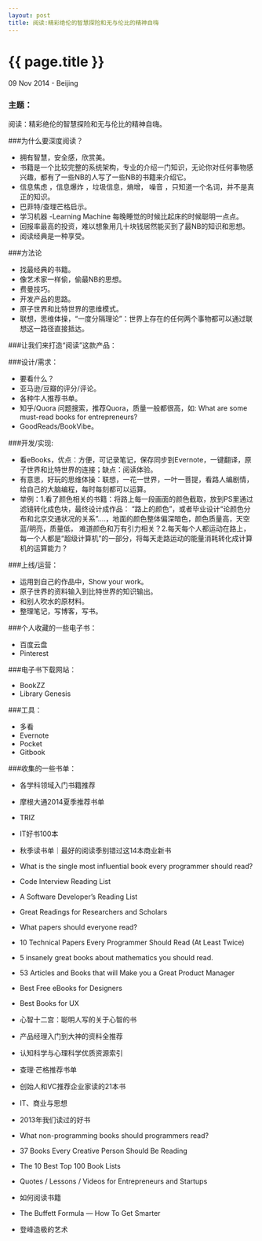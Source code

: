 ```yaml
---
layout: post
title: 阅读:精彩绝伦的智慧探险和无与伦比的精神自嗨
---
```


{{ page.title }}
================

<p class="meta">09 Nov 2014 - Beijing</p>

### 主题：
阅读：精彩绝伦的智慧探险和无与伦比的精神自嗨。


###为什么要深度阅读？
- 拥有智慧，安全感，欣赏美。
- 书籍是一个比较完整的系统架构，专业的介绍一门知识，无论你对任何事物感兴趣，都有了一些NB的人写了一些NB的书籍来介绍它。
- 信息焦虑 ，信息爆炸 ，垃圾信息，熵增， 噪音 ，只知道一个名词，并不是真正的知识。
- 巴菲特/查理芒格启示。
- 学习机器 -Learning Machine  每晚睡觉的时候比起床的时候聪明一点点。
- 回报率最高的投资，难以想象用几十块钱居然能买到了最NB的知识和思想。
- 阅读经典是一种享受。

###方法论
- 找最经典的书籍。
- 像艺术家一样偷，偷最NB的思想。
- 费曼技巧。
- 开发产品的思路。
- 原子世界和比特世界的思维模式。
- 联想，思维体操，“一度分隔理论”：世界上存在的任何两个事物都可以通过联想这一路径直接抵达。

###让我们来打造“阅读”这款产品：

###设计/需求：
- 要看什么？
- 亚马逊/豆瓣的评分/评论。
- 各种牛人推荐书单。
- 知乎/Quora 问题搜索，推荐Quora，质量一般都很高，如: What are some must-read books for entrepreneurs?
- GoodReads/BookVibe。

###开发/实现: 
- 看eBooks，优点：方便，可记录笔记，保存同步到Evernote，一键翻译，原子世界和比特世界的连接；缺点：阅读体验。
- 有意思，好玩的思维体操：联想，一花一世界，一叶一菩提，看路人编剧情，给自己的大脑编程，每时每刻都可以运算。
- 举例：1.看了颜色相关的书籍：将路上每一段画面的颜色截取，放到PS里通过滤镜转化成色块，最终设计成作品： “路上的颜色”，或者毕业设计“论颜色分布和北京交通状况的关系”….，地面的颜色整体偏深暗色，颜色质量高，天空蓝/明亮，质量低， 难道颜色和万有引力相关？2.每天每个人都运动在路上，每一个人都是“超级计算机”的一部分，将每天走路运动的能量消耗转化成计算机的运算能力？
        
###上线/运营：
- 运用到自己的作品中，Show your work。
- 原子世界的资料输入到比特世界的知识输出。
- 和别人吹水的原材料。
- 整理笔记，写博客，写书。

###个人收藏的一些电子书：
- 百度云盘
- Pinterest

###电子书下载网站：
- BookZZ
- Library Genesis

###工具：
- 多看
- Evernote
- Pocket
- Gitbook

###收集的一些书单：
- 各学科领域入门书籍推荐
- 摩根大通2014夏季推荐书单
- TRIZ
- IT好书100本
- 秋季读书单｜最好的阅读季别错过这14本商业新书
- What is the single most influential book every programmer should read?
- Code Interview Reading List 
- A Software Developer’s Reading List
- Great Readings for Researchers and Scholars
- What papers should everyone read? 
- 10 Technical Papers Every Programmer Should Read (At Least Twice)
- 5 insanely great books about mathematics you should read.
- 53 Articles and Books that will Make you a Great Product Manager
- Best Free eBooks for Designers
- Best Books for UX
- 心智十二宫：聪明人写的关于心智的书 
- 产品经理入门到大神的资料全推荐
- 认知科学与心理科学优质资源索引
- 查理·芒格推荐书单
- 创始人和VC推荐企业家读的21本书
- IT、商业与思想
- 2013年我们读过的好书
- What non-programming books should programmers read?
- 37 Books Every Creative Person Should Be Reading

- The 10 Best Top 100 Book Lists
- Quotes / Lessons / Videos for Entrepreneurs and Startups

- 如何阅读书籍
- The Buffett Formula — How To Get Smarter
- 登峰造极的艺术
